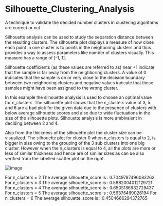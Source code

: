 # Silhouette_Clustering_Analysis
A technique to validate the decided number clusters in clustering algorithms are correct or not

Silhouette analysis can be used to study the separation distance between the resulting clusters. The silhouette plot displays a measure of how close each point in one cluster is to points in the neighboring clusters and thus provides a way to assess parameters like number of clusters visually. This measure has a range of [-1, 1].

Silhouette coefficients (as these values are referred to as) near +1 indicate that the sample is far away from the neighboring clusters. A value of 0 indicates that the sample is on or very close to the decision boundary between two neighboring clusters and negative values indicate that those samples might have been assigned to the wrong cluster.

In this example the silhouette analysis is used to choose an optimal value for n_clusters. The silhouette plot shows that the n_clusters value of 3, 5 and 6 are a bad pick for the given data due to the presence of clusters with below average silhouette scores and also due to wide fluctuations in the size of the silhouette plots. Silhouette analysis is more ambivalent in deciding between 2 and 4.

Also from the thickness of the silhouette plot the cluster size can be visualized. The silhouette plot for cluster 0 when n_clusters is equal to 2, is bigger in size owing to the grouping of the 3 sub clusters into one big cluster. However when the n_clusters is equal to 4, all the plots are more or less of similar thickness and hence are of similar sizes as can be also verified from the labelled scatter plot on the right.

![image](https://user-images.githubusercontent.com/98344033/200975836-88a05e4d-f62e-456c-8672-7fa236bed03a.png)

For n_clusters = 2 The average silhouette_score is : 0.7049787496083262
For n_clusters = 3 The average silhouette_score is : 0.5882004012129721
For n_clusters = 4 The average silhouette_score is : 0.6505186632729437
For n_clusters = 5 The average silhouette_score is : 0.56376469026194
For n_clusters = 6 The average silhouette_score is : 0.4504666294372765
